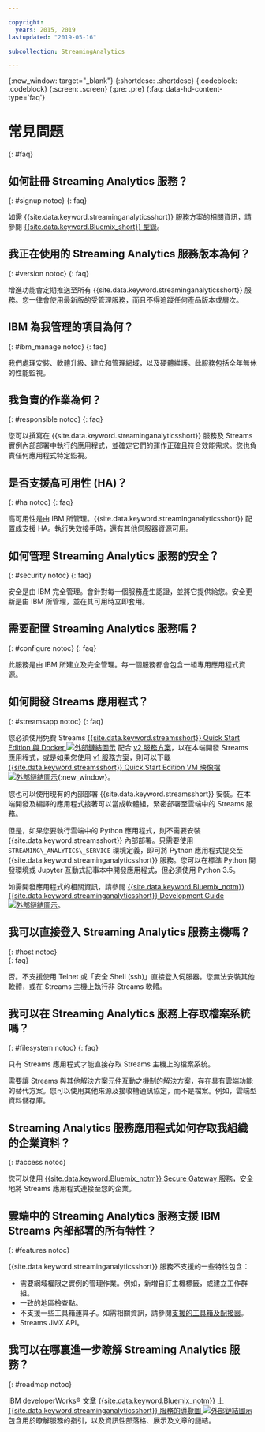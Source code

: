 ```yaml
---

copyright:
  years: 2015, 2019
lastupdated: "2019-05-16"

subcollection: StreamingAnalytics

---
```


<!-- Attribute definitions -->
{:new_window: target="_blank"}
{:shortdesc: .shortdesc}
{:codeblock: .codeblock}
{:screen: .screen}
{:pre: .pre}
{:faq: data-hd-content-type='faq'}

# 常見問題
{: #faq}

## 如何註冊 Streaming Analytics 服務？
{: #signup notoc}
{: faq}  

如需 {{site.data.keyword.streaminganalyticsshort}} 服務方案的相關資訊，請參閱 [{{site.data.keyword.Bluemix_short}} 型錄](https://{DomainName}/catalog/services/streaming-analytics)。

## 我正在使用的 Streaming Analytics 服務版本為何？
{: #version notoc}
{: faq}   

增進功能會定期推送至所有 {{site.data.keyword.streaminganalyticsshort}} 服務。您一律會使用最新版的受管理服務，而且不得追蹤任何產品版本或層次。

## IBM 為我管理的項目為何？
{: #ibm_manage notoc}
{: faq}   

我們處理安裝、軟體升級、建立和管理網域，以及硬體維護。此服務包括全年無休的性能監視。


## 我負責的作業為何？  
{: #responsible notoc}
{: faq}

您可以撰寫在 {{site.data.keyword.streaminganalyticsshort}} 服務及 Streams 實例內部部署中執行的應用程式，並確定它們的運作正確且符合效能需求。您也負責任何應用程式特定監視。

## 是否支援高可用性 (HA)？
{: #ha notoc}
{: faq}

高可用性是由 IBM 所管理。{{site.data.keyword.streaminganalyticsshort}} 配置成支援 HA。執行失效接手時，還有其他伺服器資源可用。

## 如何管理 Streaming Analytics 服務的安全？
{: #security notoc}
{: faq}   

安全是由 IBM 完全管理。會針對每一個服務產生認證，並將它提供給您。安全更新是由 IBM 所管理，並在其可用時立即套用。

## 需要配置 Streaming Analytics 服務嗎？  
{: #configure notoc}
{: faq}

此服務是由 IBM 所建立及完全管理。每一個服務都會包含一組專用應用程式資源。

## 如何開發 Streams 應用程式？
{: #streamsapp notoc}
{: faq}

您必須使用免費 Streams [{{site.data.keyword.streamsshort}} Quick Start Edition 與 Docker ![外部鏈結圖示](../../icons/launch-glyph.svg "外部鏈結圖示")](http://ibmstreams.github.io/streamsx.documentation/docs/4.3/qse-install-docker/) 配合 [v2 服務方案](/docs/services/StreamingAnalytics?topic=StreamingAnalytics-service_plans#service_plans)，以在本端開發 Streams 應用程式，或是如果您使用 [v1 服務方案](/docs/services/StreamingAnalytics?topic=StreamingAnalytics-service_plans#service_plans)，則可以下載 [{{site.data.keyword.streamsshort}} Quick Start Edition VM 映像檔 ![外部鏈結圖示](../../icons/launch-glyph.svg "外部鏈結圖示")](http://ibmstreams.github.io/streamsx.documentation/docs/4.3/qse-intro/){:new_window}。

您也可以使用現有的內部部署 {{site.data.keyword.streamsshort}} 安裝。在本端開發及編譯的應用程式接著可以當成軟體組，緊密部署至雲端中的 Streams 服務。

但是，如果您要執行雲端中的 Python 應用程式，則不需要安裝 {{site.data.keyword.streamsshort}} 內部部署。只需要使用 `STREAMING\_ANALYTICS\_SERVICE` 環境定義，即可將 Python 應用程式提交至 {{site.data.keyword.streaminganalyticsshort}} 服務。您可以在標準 Python 開發環境或 Jupyter 互動式記事本中開發應用程式，但必須使用 Python 3.5。

如需開發應用程式的相關資訊，請參閱 [{{site.data.keyword.Bluemix_notm}} {{site.data.keyword.streaminganalyticsshort}} Development Guide ![外部鏈結圖示](../../icons/launch-glyph.svg "外部鏈結圖示")](https://developer.ibm.com/streamsdev/?p=16589&post_type=doc&preview=1&_ppp=7ad76a418b)。

## 我可以直接登入 Streaming Analytics 服務主機嗎？
{: #host notoc}  
{: faq}

否。不支援使用 Telnet 或「安全 Shell (ssh)」直接登入伺服器。您無法安裝其他軟體，或在 Streams 主機上執行非 Streams 軟體。

## 我可以在 Streaming Analytics 服務上存取檔案系統嗎？
{: #filesystem notoc}
{: faq}   

只有 Streams 應用程式才能直接存取 Streams 主機上的檔案系統。

需要讓 Streams 與其他解決方案元件互動之機制的解決方案，存在具有雲端功能的替代方案。您可以使用其他來源及接收槽通訊協定，而不是檔案。例如，雲端型資料儲存庫。

## Streaming Analytics 服務應用程式如何存取我組織的企業資料？
{: #access notoc}  

您可以使用 [{{site.data.keyword.Bluemix_notm}} Secure Gateway 服務](https://{DomainName}/catalog/services/secure-gateway)，安全地將 Streams 應用程式連接至您的企業。

## 雲端中的 Streaming Analytics 服務支援 IBM Streams 內部部署的所有特性？
{: #features notoc}

{{site.data.keyword.streaminganalyticsshort}} 服務不支援的一些特性包含：

  - 需要網域權限之實例的管理作業。例如，新增自訂主機標籤，或建立工作群組。
  - 一致的地區檢查點。
  - 不支援一些工具箱運算子。如需相關資訊，請參閱[支援的工具箱及配接器](/docs/services/StreamingAnalytics?topic=StreamingAnalytics-compatible_toolkits)。
  - Streams JMX API。

## 我可以在哪裏進一步瞭解 Streaming Analytics 服務？
{: #roadmap notoc}

IBM developerWorks® 文章 [{{site.data.keyword.Bluemix_notm}} 上 {{site.data.keyword.streaminganalyticsshort}} 服務的導覽圖 ![外部鏈結圖示](../../icons/launch-glyph.svg "外部鏈結圖示")](https://developer.ibm.com/streamsdev/docs/roadmap-for-streaming-analytics-service-on-bluemix/) 包含用於瞭解服務的指引，以及資訊性部落格、展示及文章的鏈結。
